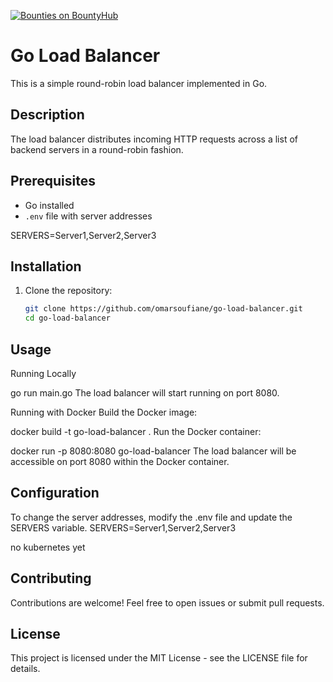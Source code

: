 [![Bounties on BountyHub](https://img.shields.io/badge/Bounties-on%20BountyHub-yellow)]( https://bountyhub.dev?repo=omarsoufiane/simple-load-balancer)
# Go Load Balancer

This is a simple round-robin load balancer implemented in Go.

## Description

The load balancer distributes incoming HTTP requests across a list of backend servers in a round-robin fashion.

## Prerequisites

- Go installed
- `.env` file with server addresses

SERVERS=Server1,Server2,Server3


## Installation

1. Clone the repository:

   ```bash
   git clone https://github.com/omarsoufiane/go-load-balancer.git
   cd go-load-balancer

## Usage

Running Locally

go run main.go
The load balancer will start running on port 8080.

Running with Docker
Build the Docker image:


docker build -t go-load-balancer .
Run the Docker container:

docker run -p 8080:8080 go-load-balancer
The load balancer will be accessible on port 8080 within the Docker container.

## Configuration
To change the server addresses, modify the .env file and update the SERVERS variable.
SERVERS=Server1,Server2,Server3

no kubernetes yet


## Contributing
Contributions are welcome! Feel free to open issues or submit pull requests.

## License
This project is licensed under the MIT License - see the LICENSE file for details.
